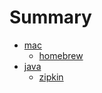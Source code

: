 # Summary

* [mac](chapter1.md)
  * [homebrew](chapter1/homebrew.md)
* [java](README.md)
  * [zipkin](zipkin.md)

